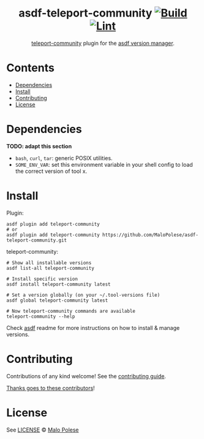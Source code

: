 <div align="center">

# asdf-teleport-community [![Build](https://github.com/MaloPolese/asdf-teleport-community/actions/workflows/build.yml/badge.svg)](https://github.com/MaloPolese/asdf-teleport-community/actions/workflows/build.yml) [![Lint](https://github.com/MaloPolese/asdf-teleport-community/actions/workflows/lint.yml/badge.svg)](https://github.com/MaloPolese/asdf-teleport-community/actions/workflows/lint.yml)


[teleport-community](https://github.com/MaloPolese/asdf-teleport-community) plugin for the [asdf version manager](https://asdf-vm.com).

</div>

# Contents

- [Dependencies](#dependencies)
- [Install](#install)
- [Contributing](#contributing)
- [License](#license)

# Dependencies

**TODO: adapt this section**

- `bash`, `curl`, `tar`: generic POSIX utilities.
- `SOME_ENV_VAR`: set this environment variable in your shell config to load the correct version of tool x.

# Install

Plugin:

```shell
asdf plugin add teleport-community
# or
asdf plugin add teleport-community https://github.com/MaloPolese/asdf-teleport-community.git
```

teleport-community:

```shell
# Show all installable versions
asdf list-all teleport-community

# Install specific version
asdf install teleport-community latest

# Set a version globally (on your ~/.tool-versions file)
asdf global teleport-community latest

# Now teleport-community commands are available
teleport-community --help
```

Check [asdf](https://github.com/asdf-vm/asdf) readme for more instructions on how to
install & manage versions.

# Contributing

Contributions of any kind welcome! See the [contributing guide](contributing.md).

[Thanks goes to these contributors](https://github.com/MaloPolese/asdf-teleport-community/graphs/contributors)!

# License

See [LICENSE](LICENSE) © [Malo Polese](https://github.com/MaloPolese/)
